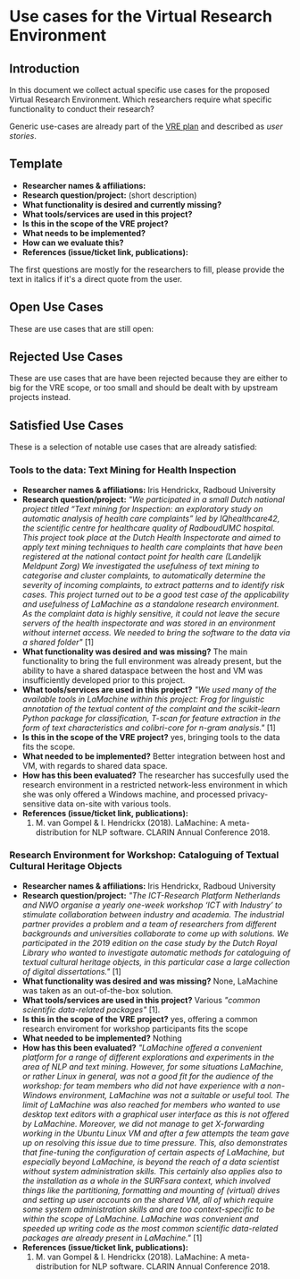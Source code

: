 # Use cases for the Virtual Research Environment

## Introduction

In this document we collect actual specific use cases for the proposed Virtual Research
Environment. Which researchers require what specific functionality to conduct
their research?

Generic use-cases are already part of the [VRE plan](plan.md) and described as *user stories*.

## Template

* **Researcher names & affiliations:**
* **Research question/project:** (short description)
* **What functionality is desired and currently missing?**
* **What tools/services are used in this project?**
* **Is this in the scope of the VRE project?**
* **What needs to be implemented?**
* **How can we evaluate this?**
* **References (issue/ticket link, publications):**

The first questions are mostly for the researchers to fill, please provide the text in italics if it's a direct quote from the user.

## Open Use Cases

These are use cases that are still open:

## Rejected Use Cases

These are use cases that are have been rejected because they are either to big for the VRE scope, or too small and
should be dealt with by upstream projects instead.

## Satisfied Use Cases

These is a selection of notable use cases that are already satisfied:

### Tools to the data: Text Mining for Health Inspection

* **Researcher names & affiliations:** Iris Hendrickx, Radboud University
* **Research question/project:**
*"We participated in a small Dutch national project titled “Text mining for Inspection: an exploratory
study on automatic analysis of health care complaints” led by IQhealthcare42, the scientific centre for
healthcare quality of RadboudUMC hospital. This project took place at the Dutch Health Inspectorate
and aimed to apply text mining techniques to health care complaints that have been registered at the
national contact point for health care (Landelijk Meldpunt Zorg) We investigated the usefulness of
text mining to categorise and cluster complaints, to automatically determine the severity of incoming
complaints, to extract patterns and to identify risk cases. This project turned out to be a good test case of
the applicability and usefulness of LaMachine as a standalone research environment. As the complaint
data is highly sensitive, it could not leave the secure servers of the health inspectorate and was stored in
an environment without internet access. We needed to bring the software to the data via a shared folder"* [1]
* **What functionality was desired and was missing?** The main functionality to bring the full environment was already present, but
the ability to have a shared dataspace between the host and VM was insufficiently developed prior to this project.
* **What tools/services are used in this project?** *"We used many of the available tools in LaMachine within this project: Frog for linguistic annotation of the textual content of the complaint and the scikit-learn Python package for classification, T-scan for
feature extraction in the form of text characteristics and colibri-core for n-gram analysis."* [1]
* **Is this in the scope of the VRE project?** yes, bringing tools to the data fits the scope.
* **What needed to be implemented?** Better integration between host and VM, with regards to shared data space.
* **How has this been evaluated?** The researcher has succesfully used the research environment in a restricted
    network-less environment in which she was only offered a Windows machine, and processed privacy-sensitive data
    on-site with various tools.
* **References (issue/ticket link, publications):**
    1. M. van Gompel & I. Hendrickx (2018). LaMachine: A meta-distribution for NLP software. CLARIN Annual Conference 2018.


### Research Environment for Workshop: Cataloguing of Textual Cultural Heritage Objects

* **Researcher names & affiliations:** Iris Hendrickx, Radboud University
* **Research question/project:** *"The ICT-Research Platform Netherlands and NWO organise a yearly one-week workshop ‘ICT with
Industry’ to stimulate collaboration between industry and academia. The industrial partner provides
a problem and a team of researchers from different backgrounds and universities collaborate to come
up with solutions. We participated in the 2019 edition on the case study by the Dutch Royal Library
who wanted to investigate automatic methods for cataloguing of textual cultural heritage objects, in this
particular case a large collection of digital dissertations."* [1]
* **What functionality was desired and was missing?** None, LaMachine was taken as an out-of-the-box solution.
* **What tools/services are used in this project?** Various *"common scientific data-related packages"* [1].
* **Is this in the scope of the VRE project?** yes, offering a common research enviroment for workshop participants fits
    the scope
* **What needed to be implemented?** Nothing
* **How has this been evaluated?** *"LaMachine offered a convenient platform for a range of different explorations and
experiments in
the area of NLP and text mining. However, for some situations LaMachine, or rather Linux in general, was not a good fit
for the audience of the workshop: for team members who did not have experience with a non-Windows environment, LaMachine
was not a suitable or useful tool. The limit of LaMachine was also reached for members who wanted to use desktop text
editors with a graphical user interface as this is not offered by LaMachine. Moreover, we did not manage to get
X-forwarding working in the Ubuntu Linux VM and after a few attempts the team gave up on resolving this issue due to
time pressure.  This, also demonstrates that fine-tuning the configuration of certain aspects of LaMachine, but
especially beyond LaMachine, is beyond the reach of a data scientist without system administration skills. This
certainly also applies also to the installation as a whole in the SURFsara context, which involved things like the
partitioning, formatting and mounting of (virtual) drives and setting up user accounts on the shared VM, all of which
require some system administration skills and are too context-specific to be within the scope of LaMachine. LaMachine
was convenient and speeded up writing code as the most common scientific data-related packages are already present in
LaMachine."* [1]
* **References (issue/ticket link, publications):**
   1. M. van Gompel & I. Hendrickx (2018). LaMachine: A meta-distribution for NLP software. CLARIN Annual Conference 2018.

